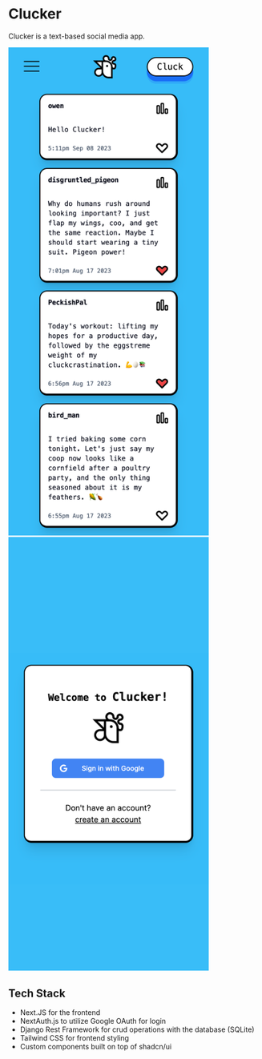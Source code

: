 # Clucker
Clucker is a text-based social media app.

<img alt="Image of app feed" src="https://github.com/Owen-Allen/clucker/blob/main/feed.png" width="400">
<img alt="Image of app login" src="https://github.com/Owen-Allen/clucker/blob/main/login.png" width="400">

## Tech Stack
- Next.JS for the frontend
- NextAuth.js to utilize Google OAuth for login
- Django Rest Framework for crud operations with the database (SQLite)
- Tailwind CSS for frontend styling
- Custom components built on top of shadcn/ui
